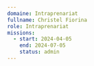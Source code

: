 ```yaml
---
domaine: Intraprenariat
fullname: Christel Fiorina
role: Intraprenariat
missions:
  - start: 2024-04-05
    end: 2024-07-05
    status: admin
---
```

